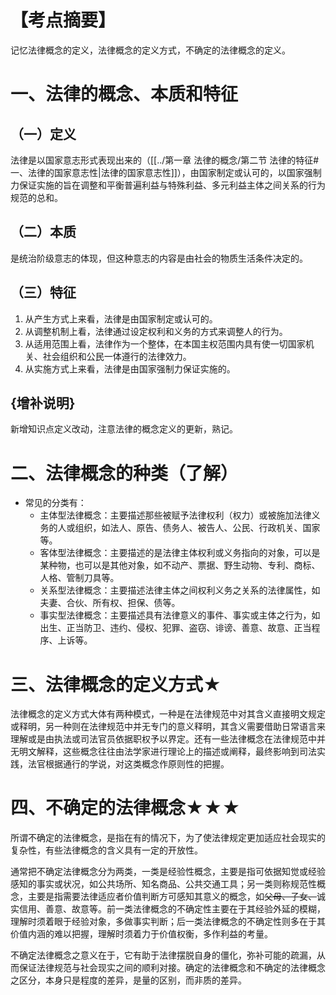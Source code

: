 # 【考点摘要】
记忆法律概念的定义，法律概念的定义方式，不确定的法律概念的定义。
# 一、法律的概念、本质和特征
## （一）定义
法律是以国家意志形式表现出来的（[[../第一章 法律的概念/第二节 法律的特征#一、法律的国家意志性|法律的国家意志性]]），由国家制定或认可的，以国家强制力保证实施的旨在调整和平衡普遍利益与特殊利益、多元利益主体之间关系的行为规范的总和。
## （二）本质
是统治阶级意志的体现，但这种意志的内容是由社会的物质生活条件决定的。
## （三）特征
1. 从产生方式上来看，法律是由国家制定或认可的。
2. 从调整机制上看，法律通过设定权利和义务的方式来调整人的行为。
3. 从适用范围上看，法律作为一个整体，在本国主权范围内具有使一切国家机关、社会组织和公民一体遵行的法律效力。
4. 从实施方式上来看，法律是由国家强制力保证实施的。
## {增补说明}
新增知识点定义改动，注意法律的概念定义的更新，熟记。
# 二、法律概念的种类（了解）
- 常见的分类有：
	- 主体型法律概念：主要描述那些被赋予法律权利（权力）或被施加法律义务的人或组织，如法人、原告、债务人、被告人、公民、行政机关、国家等。
	- 客体型法律概念：主要描述的是法律主体权利或义务指向的对象，可以是某种物，也可以是其他对象，如不动产、票据、野生动物、专利、商标、人格、管制刀具等。
	- 关系型法律概念：主要描述法律主体之间权利义务之关系的法律属性，如夫妻、合伙、所有权、担保、债等。
	- 事实型法律概念：主要描述具有法律意义的事件、事实或主体之行为，如出生、正当防卫、违约、侵权、犯罪、盗窃、诽谤、善意、故意、正当程序、上诉等。
# 三、法律概念的定义方式★
法律概念的定义方式大体有两种模式，一种是在法律规范中对其含义直接明文规定或释明，另一种则在法律规范中并无专门的意义释明，其含义需要借助日常语言来理解或是由执法或司法官员依据职权予以界定。还有一些法律概念在法律规范中并无明文解释，这些概念往往由法学家进行理论上的描述或阐释，最终影响到司法实践，法官根据通行的学说，对这类概念作原则性的把握。
# 四、不确定的法律概念★★★
所谓不确定的法律概念，是指在有的情况下，为了使法律规定更加适应社会现实的复杂性，有些法律概念的含义具有一定的开放性。

通常把不确定法律概念分为两类，一类是经验性概念，主要是指可依据知觉或经验感知的事实或状况，如公共场所、知名商品、公共交通工具；另一类则称规范性概念，主要是指需要法律适应者价值判断方可感知其意义的概念，如~~父母、子女、~~诚实信用、善意、故意等。前一类法律概念的不确定性主要在于其经验外延的模糊，理解时须着眼于经验对象，多做事实判断；后一类法律概念的不确定性则多在于其价值内涵的难以把握，理解时须着力于价值权衡，多作利益的考量。

不确定法律概念之意义在于，它有助于法律摆脱自身的僵化，弥补可能的疏漏，从而保证法律规范与社会现实之间的顺利对接。确定的法律概念和不确定的法律概念之区分，本身只是程度的差异，是量的区别，而非质的差异。
